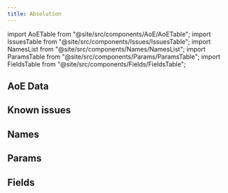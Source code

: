 ```yaml
---
title: Absolution
---
```


import AoETable from "@site/src/components/AoE/AoETable";
import IssuesTable from "@site/src/components/Issues/IssuesTable";
import NamesList from "@site/src/components/Names/NamesList";
import ParamsTable from "@site/src/components/Params/ParamsTable";
import FieldsTable from "@site/src/components/Fields/FieldsTable";

## AoE Data

<AoETable item_key="absolution" data_src="weapon" />

## Known issues

<IssuesTable item_key="absolution" data_src="weapon" />

## Names

<NamesList item_key="absolution" data_src="weapon" />

## Params

<ParamsTable item_key="absolution" data_src="weapon" />

## Fields

<FieldsTable item_key="absolution" data_src="weapon" />
